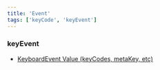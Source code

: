 ```yaml
---
title: 'Event'
tags: ['keyCode', 'keyEvent']
---
```


### keyEvent

-   [KeyboardEvent Value (keyCodes, metaKey, etc)](https://css-tricks.com/snippets/javascript/javascript-keycodes/)
